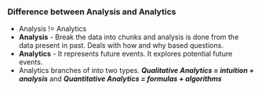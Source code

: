 ### Difference between Analysis and Analytics

-   Analysis != Analytics
-   **Analysis** - Break the data into chunks and analysis is done from the data present in past. Deals with how and why based questions.
-   **Analytics** - It represents future events. It explores potential future events.
-   Analytics branches of into two types. **_Qualitative Analytics = intuition + analysis_** and **_Quantitative Analytics = formulas + algorithms_**
